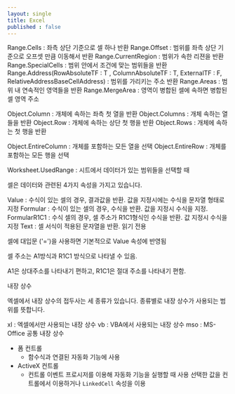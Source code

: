 ```yaml
---
layout: single
title: Excel
published : false
---
```




Range.Cells : 좌측 상단 기준으로 셀 하나 반환
Range.Offset : 범위를 좌측 상단 기준으로 오프셋 만큼 이동해서 반환
Range.CurrentRegion : 범위가 속한 리젼을 반환
Range.SpecialCells : 범위 안에서 조건에 맞는 범위들을 반환
Range.Address(RowAbsoluteTF : T , ColumnAbsoluteTF : T, ExternalTF : F, RelativeAddressBaseCellAddress) : 범위를 가리키는 주소 반환
Range.Areas : 범위 내 연속적인 영역들을 반환
Range.MergeArea : 영역이 병합된 셀에 속하면 병합된 셀 영역 주소

Object.Column : 개체에 속하는 좌측 첫 열을 반환
Object.Columns : 개체 속하는 열들을 반환
Object.Row : 개체에 속하는 상단 첫 행을 반환
Object.Rows : 개체에 속하는 첫 행을 반환

Object.EntireColumn : 개체를 포함하는 모든 열을 선택
Object.EntireRow : 개체를 포함하는 모든 행을 선택


Worksheet.UsedRange : 시트에서 데이터가 있는 범위들을 선택할 때

<!-- 속성과 메서드 -->

셀은 데이터와 관련된 4가지 속성을 가지고 있습니다.

Value : 수식이 있는 셀의 경우, 결과값을 반환. 값을 지정시에는 수식을 문자열 형태로 지정
Formular : 수식이 있는 셀의 경우, 수식을 반환. 값을 지정시 수식을 지정.
FormularR1C1 : 수식 셀의 경우, 셀 주소가 R1C1형식인 수식을 반환. 값 지정시 수식을 지정
Text : 셀 서식이 적용된 문자열을 반환. 읽기 전용

셀에 대입문 ('=')을 사용하면 기본적으로 Value 속성에 반영됨

셀 주소는 A1방식과 R1C1 방식으로 나타낼 수 있음.

A1은 상대주소를 나타내기 편하고, R1C1은 절대 주소를 나타내기 편함.

<!-- 변수와 상수 -->

내장 상수

엑셀에서 내장 상수의 접두사는 세 종류가 있습니다.
종류별로 내장 상수가 사용되는 범위를 뜻합니다.

xl : 엑셀에서만 사용되는 내장 상수
vb : VBA에서 사용되는 내장 상수
mso : MS-Office 공통 내장 상수


<!-- 폼 컨트롤과 ActiveX 컨트롤 -->

- 폼 컨트롤
  - 함수식과 연결된 자동화 기능에 사용
- ActiveX 컨트롤
  - 컨트롤 이벤트 프로시저를 이용해 자동화 기능을 실행할 때 사용
선택한 값을 컨트롤에서 이용하거나 `LinkedCell` 속성을 이용
